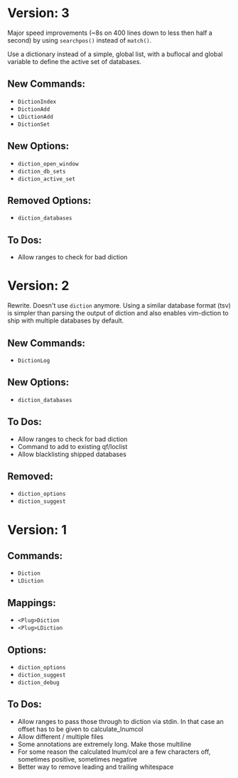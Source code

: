 # Version: 3
Major speed improvements (~8s on 400 lines down to less then half
a second) by using `searchpos()` instead of `match()`.

Use a dictionary instead of a simple, global list, with a buflocal and
global variable to define the active set of databases.

## New Commands:
* `DictionIndex`
* `DictionAdd`
* `LDictionAdd`
* `DictionSet`

## New Options:
* `diction_open_window`
* `diction_db_sets`
* `diction_active_set`

## Removed Options:
* `diction_databases`

## To Dos:
* Allow ranges to check for bad diction

# Version: 2
Rewrite. Doesn't use `diction` anymore.
Using a similar database format (tsv) is simpler than parsing the output
of diction and also enables vim-diction to ship with multiple databases
by default.

## New Commands:
* `DictionLog`

## New Options:
* `diction_databases`

## To Dos:
* Allow ranges to check for bad diction
* Command to add to existing qf/loclist
* Allow blacklisting shipped databases

## Removed:
* `diction_options`
* `diction_suggest`


# Version: 1
## Commands:
* `Diction`
* `LDiction`

## Mappings:
* `<Plug>Diction`
* `<Plug>LDiction`

## Options:
* `diction_options`
* `diction_suggest`
* `diction_debug`

## To Dos:
* Allow ranges to pass those through to diction via stdin.
      In that case an offset has to be given to calculate_lnumcol
* Allow different / multiple files
* Some annotations are extremely long. Make those
      multiline
* For some reason the calculated lnum/col are a few characters
      off, sometimes positive, sometimes negative
* Better way to remove leading and trailing whitespace
